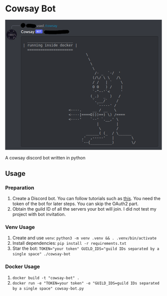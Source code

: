# Cowsay Bot

![cowsay-bot running in docker](./screenshot.png)

A cowsay discord bot written in python

## Usage

### Preparation

1. Create a Discord bot. You can follow tutorials such as [this](https://www.freecodecamp.org/news/create-a-discord-bot-with-python/). You need the token of the bot for later steps. You can skip the OAuth2 part.
1. Obtain the guild ID of all the servers your bot will join. I did not test my project with bot invitation.

### Venv Usage

1. Create and use `venv`: `python3 -m venv .venv && . .venv/bin/activate`
1. Install dependencies: `pip install -r requirements.txt`
1. Star the bot: `TOKEN="your token" GUILD_IDS="guild IDs separated by a single space" ./cowsay-bot`

### Docker Usage

1. `docker build -t "cowsay-bot" .`
1. `docker run -e "TOKEN=your token" -e "GUILD_IDS=guild IDs separated by a single space" cowsay-bot.py`

